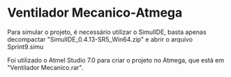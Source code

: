 # Ventilador Mecanico-Atmega

Para simular o projeto, é necessário utilizar o SimulIDE, basta apenas decompactar "SimulIDE_0.4.13-SR5_Win64.zip" e abrir o arquivo Sprint9.simu

Foi utilizado o Atmel Studio 7.0 para criar o projeto no Atmega, que está em "Ventilador Mecanico.rar".
